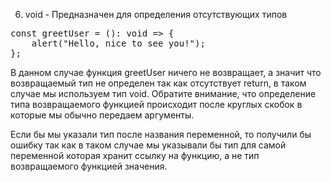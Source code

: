 6. void - Предназначен для определения отсутствующих типов
<pre>
const greetUser = (): void => {
    alert("Hello, nice to see you!");
};
</pre>

В данном случае функция greetUser ничего не возвращает, а значит что возвращаемый тип
не определен так как отсутствует return, в таком случае мы используем тип void.
Обратите внимание, что определение типа возвращаемого функцией происходит после круглых
скобок в которые мы обычно передаем аргументы.

Если бы мы указали тип после названия переменной, то получили бы ошибку так как в таком
случае мы указывали бы тип для самой переменной которая хранит ссылку на функцию, а не тип
возвращаемого функцией значения.

